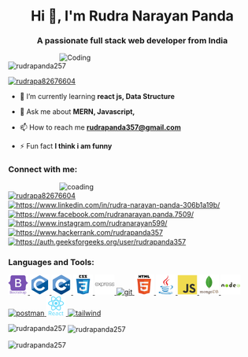 
<h1 align="center">Hi 👋, I'm Rudra Narayan Panda</h1>
<h3 align="center">A passionate full stack web developer from India</h3>
<img align="right" alt="Coding" width="400" src="[https://c.tenor.com/GVk4jB2u_i8AAAAd/coding.gif](https://www.cleverfond.com/wp-content/uploads/2022/01/46207-programmer-1.gif)">

<p align="left"> <img src="https://komarev.com/ghpvc/?username=rudrapanda257&label=Profile%20views&color=0e75b6&style=flat" alt="rudrapanda257" /> </p>

<p align="left"> <a href="https://twitter.com/rudrapa82676604" target="blank"><img src="https://img.shields.io/twitter/follow/rudrapa82676604?logo=twitter&style=for-the-badge" alt="rudrapa82676604" /></a> </p>

- 🌱 I’m currently learning **react js, Data Structure**

- 💬 Ask me about **MERN, Javascript,**

- 📫 How to reach me **rudrapanda357@gmail.com**

- ⚡ Fun fact **I think i am funny**

<h3 align="left">Connect with me:</h3>
<img align="right" alt="coading" width="400" src="https://tenor.com/view/coding-gif-24297652">
<p align="left">
<a href="https://twitter.com/rudrapa82676604" target="blank"><img align="center" src="https://raw.githubusercontent.com/rahuldkjain/github-profile-readme-generator/master/src/images/icons/Social/twitter.svg" alt="rudrapa82676604" height="30" width="40" /></a>
<a href="https://linkedin.com/in/https://www.linkedin.com/in/rudra-narayan-panda-306b1a19b/" target="blank"><img align="center" src="https://raw.githubusercontent.com/rahuldkjain/github-profile-readme-generator/master/src/images/icons/Social/linked-in-alt.svg" alt="https://www.linkedin.com/in/rudra-narayan-panda-306b1a19b/" height="30" width="40" /></a>
<a href="https://fb.com/https://www.facebook.com/rudranarayan.panda.7509/" target="blank"><img align="center" src="https://raw.githubusercontent.com/rahuldkjain/github-profile-readme-generator/master/src/images/icons/Social/facebook.svg" alt="https://www.facebook.com/rudranarayan.panda.7509/" height="30" width="40" /></a>
<a href="https://instagram.com/https://www.instagram.com/rudranarayan599/" target="blank"><img align="center" src="https://raw.githubusercontent.com/rahuldkjain/github-profile-readme-generator/master/src/images/icons/Social/instagram.svg" alt="https://www.instagram.com/rudranarayan599/" height="30" width="40" /></a>
<a href="https://www.hackerrank.com/https://www.hackerrank.com/rudrapanda357" target="blank"><img align="center" src="https://raw.githubusercontent.com/rahuldkjain/github-profile-readme-generator/master/src/images/icons/Social/hackerrank.svg" alt="https://www.hackerrank.com/rudrapanda357" height="30" width="40" /></a>
<a href="https://auth.geeksforgeeks.org/user/https://auth.geeksforgeeks.org/user/rudrapanda357" target="blank"><img align="center" src="https://raw.githubusercontent.com/rahuldkjain/github-profile-readme-generator/master/src/images/icons/Social/geeks-for-geeks.svg" alt="https://auth.geeksforgeeks.org/user/rudrapanda357" height="30" width="40" /></a>
</p>

<h3 align="left">Languages and Tools:</h3>
<p align="left"> <a href="https://getbootstrap.com" target="_blank" rel="noreferrer"> <img src="https://raw.githubusercontent.com/devicons/devicon/master/icons/bootstrap/bootstrap-plain-wordmark.svg" alt="bootstrap" width="40" height="40"/> </a> <a href="https://www.cprogramming.com/" target="_blank" rel="noreferrer"> <img src="https://raw.githubusercontent.com/devicons/devicon/master/icons/c/c-original.svg" alt="c" width="40" height="40"/> </a> <a href="https://www.w3schools.com/cpp/" target="_blank" rel="noreferrer"> <img src="https://raw.githubusercontent.com/devicons/devicon/master/icons/cplusplus/cplusplus-original.svg" alt="cplusplus" width="40" height="40"/> </a> <a href="https://www.w3schools.com/css/" target="_blank" rel="noreferrer"> <img src="https://raw.githubusercontent.com/devicons/devicon/master/icons/css3/css3-original-wordmark.svg" alt="css3" width="40" height="40"/> </a> <a href="https://expressjs.com" target="_blank" rel="noreferrer"> <img src="https://raw.githubusercontent.com/devicons/devicon/master/icons/express/express-original-wordmark.svg" alt="express" width="40" height="40"/> </a> <a href="https://git-scm.com/" target="_blank" rel="noreferrer"> <img src="https://www.vectorlogo.zone/logos/git-scm/git-scm-icon.svg" alt="git" width="40" height="40"/> </a> <a href="https://www.w3.org/html/" target="_blank" rel="noreferrer"> <img src="https://raw.githubusercontent.com/devicons/devicon/master/icons/html5/html5-original-wordmark.svg" alt="html5" width="40" height="40"/> </a> <a href="https://www.java.com" target="_blank" rel="noreferrer"> <img src="https://raw.githubusercontent.com/devicons/devicon/master/icons/java/java-original.svg" alt="java" width="40" height="40"/> </a> <a href="https://developer.mozilla.org/en-US/docs/Web/JavaScript" target="_blank" rel="noreferrer"> <img src="https://raw.githubusercontent.com/devicons/devicon/master/icons/javascript/javascript-original.svg" alt="javascript" width="40" height="40"/> </a> <a href="https://www.mongodb.com/" target="_blank" rel="noreferrer"> <img src="https://raw.githubusercontent.com/devicons/devicon/master/icons/mongodb/mongodb-original-wordmark.svg" alt="mongodb" width="40" height="40"/> </a> <a href="https://nodejs.org" target="_blank" rel="noreferrer"> <img src="https://raw.githubusercontent.com/devicons/devicon/master/icons/nodejs/nodejs-original-wordmark.svg" alt="nodejs" width="40" height="40"/> </a> <a href="https://postman.com" target="_blank" rel="noreferrer"> <img src="https://www.vectorlogo.zone/logos/getpostman/getpostman-icon.svg" alt="postman" width="40" height="40"/> </a> <a href="https://reactjs.org/" target="_blank" rel="noreferrer"> <img src="https://raw.githubusercontent.com/devicons/devicon/master/icons/react/react-original-wordmark.svg" alt="react" width="40" height="40"/> </a> <a href="https://tailwindcss.com/" target="_blank" rel="noreferrer"> <img src="https://www.vectorlogo.zone/logos/tailwindcss/tailwindcss-icon.svg" alt="tailwind" width="40" height="40"/> </a> </p>

<p><img align="left" src="https://github-readme-stats.vercel.app/api/top-langs?username=rudrapanda257&show_icons=true&locale=en&layout=compact" alt="rudrapanda257" /></p>

<p>&nbsp;<img align="center" src="https://github-readme-stats.vercel.app/api?username=rudrapanda257&show_icons=true&locale=en" alt="rudrapanda257" /></p>

<p><img align="center" src="https://github-readme-streak-stats.herokuapp.com/?user=rudrapanda257&" alt="rudrapanda257" /></p>
